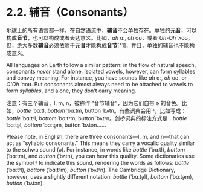 # 2.2. 辅音（Consonants）

地球上的所有语言都一样，在自然语流中，**辅音**不会单独存在。单独的**元音**，可以构成**音节**，也可以构成或者表达意义。比如，*ah* <span class="pho alt">ɑː</span>, *oh* <span class="pho alt">oʊ</span>，或者 *Uh-Oh* <span class="pho alt">ˈʌoʊ</span><span class="speak-word-inline" data-audio-us-female="/audios/us/Uh-Oh.mp3"></span>。但，绝大多数**辅音**必须依附于**元音**才能构成**音节**[^1]，并且，单独的辅音也不能构成意义。

All languages on Earth follow a similar pattern: in the flow of natural speech, consonants *never* stand alone. Isolated vowels, however, can form syllables and convey meaning. For instance, you have sounds like *ah* <span class="pho alt">ɑː</span>, *oh* <span class="pho alt">oʊ</span>, or *O'Oh* <span class="pho alt">ˈɑoʊ</span>. But consonants almost always need to be attached to vowels to form *syllables*, and alone, they don't carry meaning.

注意：有三个辅音，<span class="pho">l</span>, <span class="pho">m</span>, <span class="pho">n</span>，被称作 “音节辅音”，因为它们自带 <span class="pho">ə</span> 的音色。比如，*bottle* <span class="pho alt">ˈbɑːtl</span>, *bottom* <span class="pho alt">ˈbɑːtm</span>, button <span class="pho alt">ˈbʌtn</span>。有些词典会用 <span class="pho">ᵊ</span>，比如写成：
*bottle* <span class="pho alt">ˈbɑːtᵊl</span>, *bottom* <span class="pho alt">ˈbɑːtᵊm</span>, button <span class="pho alt">ˈbʌtᵊn</span>。剑桥词典的标注方式是：*bottle* <span class="pho alt">ˈbɑːt̬əl</span>, *bottom* <span class="pho alt">ˈbɑːt̬əm</span>, button <span class="pho alt">ˈbʌtən</span>…… 

Please note, in English, there are three consonants—<span class="pho">l</span>, <span class="pho">m</span>, and <span class="pho">n</span>—that can act as "syllabic consonants." This means they carry a vocalic quality similar to the schwa sound (<span class="pho">ə</span>). For instance, in words like *bottle* (<span class="pho alt">ˈbɑːtl</span>), *bottom* (<span class="pho alt">ˈbɑːtm</span>), and *button* (<span class="pho alt">ˈbʌtn</span>), you can hear this quality. Some dictionaries use the symbol <span class="pho">ᵊ</span> to indicate this sound, rendering the words as follows: *bottle* (<span class="pho alt">ˈbɑːtᵊl</span>), *bottom* (<span class="pho alt">ˈbɑːtᵊm</span>), *button* (<span class="pho alt">ˈbʌtᵊn</span>). The Cambridge Dictionary, however, uses a slightly different notation: *bottle* (<span class="pho alt">ˈbɑːt̬əl</span>), *bottom* (<span class="pho alt">ˈbɑːt̬əm</span>), *button* (<span class="pho alt">ˈbʌtən</span>).
